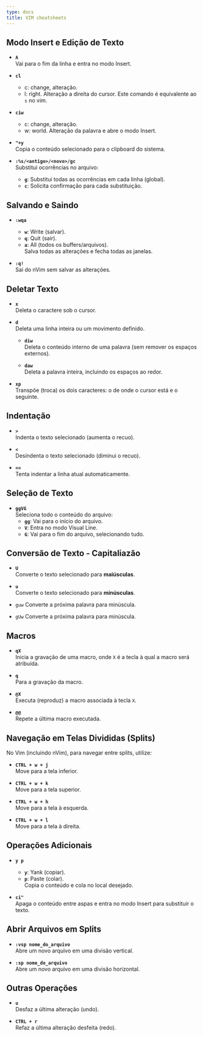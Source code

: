 ```yaml
---
type: docs
title: VIM cheatsheets
---
```


## Modo Insert e Edição de Texto

- **`A`**  
  Vai para o fim da linha e entra no modo Insert.

- **`cl`**
  - c: change, alteração.
  - l: right.
  Alteração a direita do cursor. Este comando é equivalente ao `s` no vim.

- **`ciw`**
  - c: change, alteração.
  - w: world.
  Alteração da palavra e abre o modo Insert.

<script src="https://asciinema.org/a/BAu8W00QriAID9gvsbE9K3ZrV.js" id="asciicast-BAu8W00QriAID9gvsbE9K3ZrV" async="true"></script> 

- **`"+y`**  
  Copia o conteúdo selecionado para o clipboard do sistema.

- **`:%s/<antigo>/<novo>/gc`**  
  Substitui ocorrências no arquivo:  
  - **`g`**: Substitui todas as ocorrências em cada linha (global).  
  - **`c`**: Solicita confirmação para cada substituição.

<script src="https://asciinema.org/a/0HRGw4n6tHFKo4mnD8PepdmeP.js" id="asciicast-0HRGw4n6tHFKo4mnD8PepdmeP" async="true"></script>

## Salvando e Saindo

- **`:wqa`**  
  - **`w`**: Write (salvar).  
  - **`q`**: Quit (sair).  
  - **`a`**: All (todos os buffers/arquivos).  
  Salva todas as alterações e fecha todas as janelas.

- **`:q!`**  
  Sai do nVim sem salvar as alterações.


## Deletar Texto

- **`x`**  
  Deleta o caractere sob o cursor.

- **`d`**  
  Deleta uma linha inteira ou um movimento definido.

  - **`diw`**  
    Deleta o conteúdo interno de uma palavra (sem remover os espaços externos).

  - **`daw`**  
    Deleta a palavra inteira, incluindo os espaços ao redor.

- **`xp`**  
  Transpõe (troca) os dois caracteres: o de onde o cursor está e o seguinte.


## Indentação

- **`>`**  
  Indenta o texto selecionado (aumenta o recuo).

- **`<`**  
  Desindenta o texto selecionado (diminui o recuo).

- **`==`**  
  Tenta indentar a linha atual automaticamente.


## Seleção de Texto

- **`ggVG`**  
  Seleciona todo o conteúdo do arquivo:  
  - **`gg`**: Vai para o início do arquivo.  
  - **`V`**: Entra no modo Visual Line.  
  - **`G`**: Vai para o fim do arquivo, selecionando tudo.


## Conversão de Texto - Capitaliazão

- **`U`**  
  Converte o texto selecionado para **maiúsculas**.

- **`u`**  
  Converte o texto selecionado para **minúsculas**.

- `guw`
  Converte a próxima palavra para minúscula.

- `gUw`
  Converte a próxima palavra para minúscula.

## Macros

- **`qX`**  
  Inicia a gravação de uma macro, onde `X` é a tecla à qual a macro será atribuída.

- **`q`**  
  Para a gravação da macro.

- **`@X`**  
  Executa (reproduz) a macro associada à tecla `X`.

- **`@@`**  
  Repete a última macro executada.


## Navegação em Telas Divididas (Splits)

No Vim (incluindo nVim), para navegar entre splits, utilize:

- **`CTRL + w + j`**  
  Move para a tela inferior.

- **`CTRL + w + k`**  
  Move para a tela superior.

- **`CTRL + w + h`**  
  Move para a tela à esquerda.

- **`CTRL + w + l`**  
  Move para a tela à direita.


## Operações Adicionais

- **`y p`**  
  - **`y`**: Yank (copiar).  
  - **`p`**: Paste (colar).  
  Copia o conteúdo e cola no local desejado.

- **`ci"`**  
  Apaga o conteúdo entre aspas e entra no modo Insert para substituir o texto.


## Abrir Arquivos em Splits

- **`:vsp nome_do_arquivo`**  
  Abre um novo arquivo em uma divisão vertical.

- **`:sp nome_do_arquivo`**  
  Abre um novo arquivo em uma divisão horizontal.


## Outras Operações

- **`u`**  
  Desfaz a última alteração (undo).

- **`CTRL + r`**  
  Refaz a última alteração desfeita (redo).
